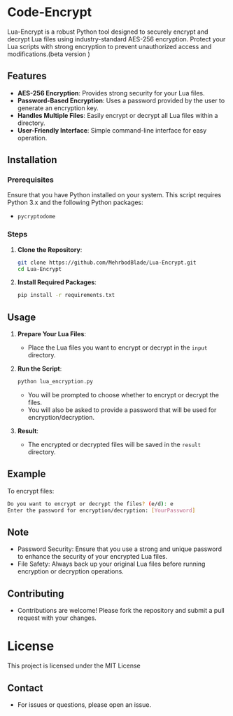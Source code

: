 # Code-Encrypt

Lua-Encrypt is a robust Python tool designed to securely encrypt and decrypt Lua files using industry-standard AES-256 encryption. Protect your Lua scripts with strong encryption to prevent unauthorized access and modifications.(beta version )

## Features

- **AES-256 Encryption**: Provides strong security for your Lua files.
- **Password-Based Encryption**: Uses a password provided by the user to generate an encryption key.
- **Handles Multiple Files**: Easily encrypt or decrypt all Lua files within a directory.
- **User-Friendly Interface**: Simple command-line interface for easy operation.



## Installation

### Prerequisites

Ensure that you have Python installed on your system. This script requires Python 3.x and the following Python packages:
- `pycryptodome`

### Steps

1. **Clone the Repository**:
    ```bash
    git clone https://github.com/MehrbodBlade/Lua-Encrypt.git
    cd Lua-Encrypt
    ```

2. **Install Required Packages**:
    ```bash
    pip install -r requirements.txt
    ```

## Usage

1. **Prepare Your Lua Files**:
    - Place the Lua files you want to encrypt or decrypt in the `input` directory.

2. **Run the Script**:
    ```bash
    python lua_encryption.py
    ```
    - You will be prompted to choose whether to encrypt or decrypt the files.
    - You will also be asked to provide a password that will be used for encryption/decryption.

3. **Result**:
    - The encrypted or decrypted files will be saved in the `result` directory.

## Example

To encrypt files:
```bash
Do you want to encrypt or decrypt the files? (e/d): e
Enter the password for encryption/decryption: [YourPassword]
```
## Note 

- Password Security: Ensure that you use a strong and unique password to enhance the security of your encrypted Lua files.
- File Safety: Always back up your original Lua files before running encryption or decryption operations.

## Contributing

- Contributions are welcome! Please fork the repository and submit a pull request with your changes.


# License

This project is licensed under the MIT License

## Contact
- For issues or questions, please open an issue.
